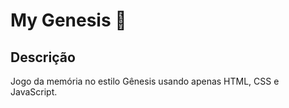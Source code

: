 # My Genesis :game_die:

## Descrição

Jogo da memória no estilo Gênesis usando apenas HTML, CSS e JavaScript.
